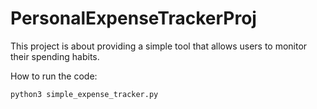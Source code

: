 # PersonalExpenseTrackerProj

This project is about providing a simple tool that allows users to monitor their spending habits. 

How to run the code:
```
python3 simple_expense_tracker.py
```
